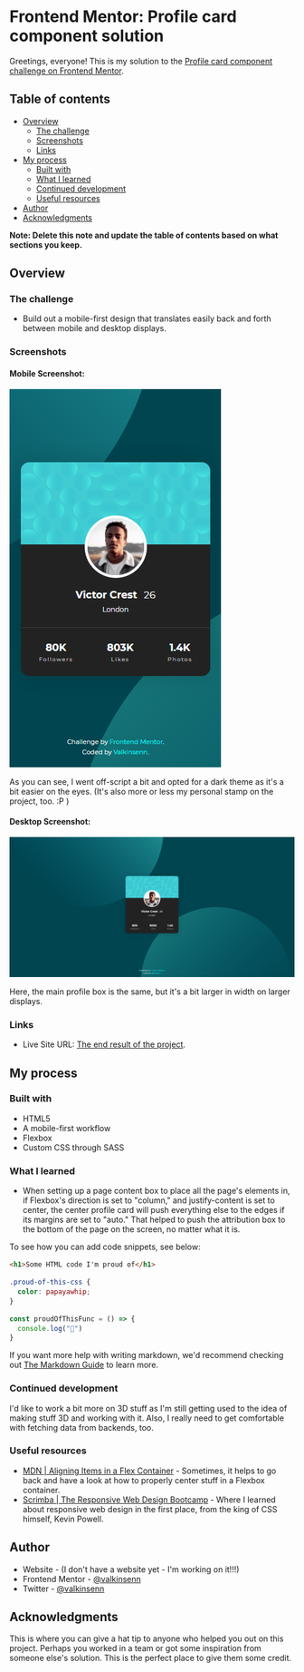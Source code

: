 # Frontend Mentor: Profile card component solution

Greetings, everyone! This is my solution to the [Profile card component challenge on Frontend Mentor](https://www.frontendmentor.io/challenges/profile-card-component-cfArpWshJ).

## Table of contents

- [Overview](#overview)
  - [The challenge](#the-challenge)
  - [Screenshots](#screenshots)
  - [Links](#links)
- [My process](#my-process)
  - [Built with](#built-with)
  - [What I learned](#what-i-learned)
  - [Continued development](#continued-development)
  - [Useful resources](#useful-resources)
- [Author](#author)
- [Acknowledgments](#acknowledgments)

**Note: Delete this note and update the table of contents based on what sections you keep.**

## Overview

### The challenge

- Build out a mobile-first design that translates easily back and forth between mobile and desktop displays.

### Screenshots

#### Mobile Screenshot:

![Mobile Screenshot](./screenshots/mobile-screenshot.png)

As you can see, I went off-script a bit and opted for a dark theme as it's a bit easier on the eyes. (It's also more or less my personal stamp on the project, too. :P )

#### Desktop Screenshot:

![Desktop Screenshot](./screenshots/desktop-screenshot.png)

Here, the main profile box is the same, but it's a bit larger in width on larger displays.

### Links

- Live Site URL: [The end result of the project](https://valkinsenn.github.io/frontend-mentor--profile-card-component-challenge/).

## My process

### Built with

- HTML5
- A mobile-first workflow
- Flexbox
- Custom CSS through SASS

### What I learned

- When setting up a page content box to place all the page's elements in, if Flexbox's direction is set to "column," and justify-content is set to center, the center profile card will push everything else to the edges if its margins are set to "auto." That helped to push the attribution box to the bottom of the page on the screen, no matter what it is.

To see how you can add code snippets, see below:

```html
<h1>Some HTML code I'm proud of</h1>
```

```css
.proud-of-this-css {
  color: papayawhip;
}
```

```js
const proudOfThisFunc = () => {
  console.log("🎉")
}
```

If you want more help with writing markdown, we'd recommend checking out [The Markdown Guide](https://www.markdownguide.org/) to learn more.

### Continued development

I'd like to work a bit more on 3D stuff as I'm still getting used to the idea of making stuff 3D and working with it. Also, I really need to get comfortable with fetching data from backends, too.

### Useful resources

- [MDN | Aligning Items in a Flex Container](https://developer.mozilla.org/en-US/docs/Web/CSS/CSS_Flexible_Box_Layout/Aligning_Items_in_a_Flex_Container) - Sometimes, it helps to go back and have a look at how to properly center stuff in a Flexbox container.
- [Scrimba | The Responsive Web Design Bootcamp](https://scrimba.com/learn/responsive) - Where I learned about responsive web design in the first place, from the king of CSS himself, Kevin Powell.

## Author

- Website - (I don't have a website yet - I'm working on it!!!)
- Frontend Mentor - [@valkinsenn](https://www.frontendmentor.io/profile/yourusername)
- Twitter - [@valkinsenn](https://www.twitter.com/valkinsenn)

## Acknowledgments

This is where you can give a hat tip to anyone who helped you out on this project. Perhaps you worked in a team or got some inspiration from someone else's solution. This is the perfect place to give them some credit.
